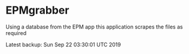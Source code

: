 # EPMgrabber
Using a database from the EPM app this application scrapes the files as required


Latest backup: Sun Sep 22 03:30:01 UTC 2019
